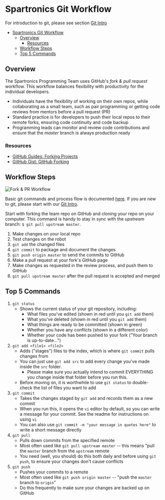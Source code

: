 # Spartronics Git Workflow

For introduction to git, please see section [Git Intro](../git_intro/README.md)

<!-- TOC -->

- [Spartronics Git Workflow](#spartronics-git-workflow)
    - [Overview](#overview)
        - [Resources](#resources)
    - [Workflow Steps](#workflow-steps)
    - [Top 5 Commands](#top-5-commands)

<!-- /TOC -->

## Overview
The Spartronics Programming Team uses GitHub's _fork & pull request_ workflow.
This workflow balances flexibility with productivity for the individual developers.
* Individuals have the flexibility of working on their own repos, while
  collaborating as a small team, such as pair programming or getting code
  reviews from mentors before a pull request (PR)
* Standard practice is for developers to push their local repos to their
  remote forks, ensuring code continuity and code backup
* Programming leads can monitor and review code contributions and ensure
  that the _master_ branch is always production ready

### Resources
* [GitHub Guides: Forking Projects](https://guides.github.com/activities/forking/)
* [GitHub Gist: GitHub Forking](https://gist.github.com/Chaser324/ce0505fbed06b947d962)

## Workflow Steps
![Fork & PR Workflow](../git_intro/images/repos.png)

Basic git commands and process flow is documented [here](../git_intro/git_fundamentals.md#git-fork).
If you are new to git, please start with our [Git Intro](../git_intro/README.md).

Start with forking the team repo on GitHub and cloning your repo on your computer.
This command is handy to stay in sync with the _upstream_ branch: `$ git pull upstream master`.

1. Make changes on your local repo
2. Test changes on the robot
3. `git add` the changed files
4. `git commit` to package and document the changes
5. `git push origin master` to send the commits to GitHub
6. Make a pull request at your fork's GitHub page
7. Make changes as requested in the review process, and push them to GitHub
8. `git pull upstream master` after the pull request is accepted and merged

## Top 5 Commands
1. `git status`
    - Shows the current status of your git repository, including:
        - What files you've edited (shown in red until you `git add` them)
        - What you've deleted (shown in red until you `git add` them)
        - What things are ready to be committed (shown in green)
        - Whether you have any conflicts (shown in a different color)
        - Whether your code has been pushed to your fork ("Your branch is up-to-date...")
2. `git add <file1> <file2>`
    - Adds ("stages") files to the index, which is where `git commit` pulls changes from
    - You can just use `git add src` to add every change you've made inside the `src` folder.
        - Please make sure you actually intend to commit EVERYTHING you change inside that folder before you run this.
    - Before moving on, it is worthwhile to use `git status` to double-check the list of files you want to add
3. `git commit`
    - Takes the changes staged by `git add` and records them as a new commit
    - When you run this, it opens the `vi` editor by default, so you can write a message for your commit. See the readme for instructions on using `vi`
    - You can also use `git commit -m "your message in quotes here"` to write a short message directly
4. `git pull`
    - Pulls down commits from the specified remote
    - Most often used like `git pull upstream master` -- this means "pull the `master` branch from the `upstream` remote
    - You need (well, you should) do this both daily and before using `git push`, to ensure your changes don't cause conflicts
5. `git push`
    - Pushes your commits to a remote
    - Most often used like `git push origin master` -- "push the `master` branch to `origin`"
    - Do this frequently to make sure your changes are backed up on GitHub
